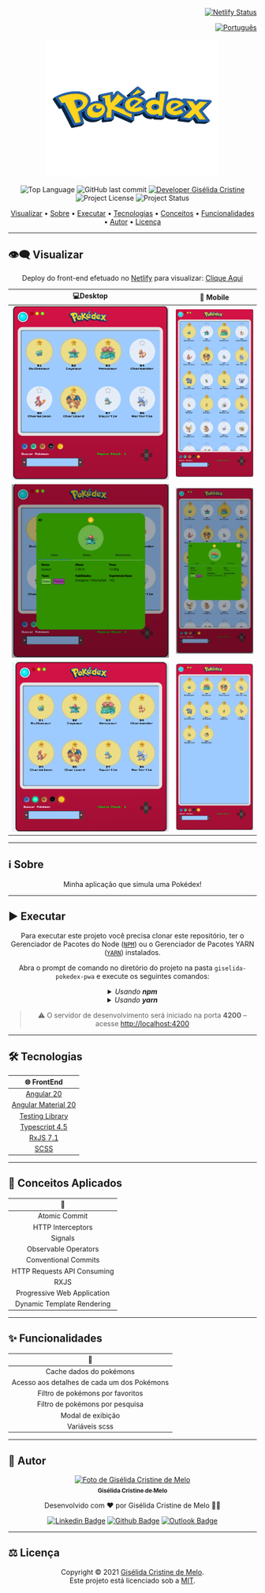 <div align="right">

[![Netlify Status](https://api.netlify.com/api/v1/badges/e3c52228-d2d0-4ecd-a86e-d5663fc30ca7/deploy-status)](https://giselida-pokedex-pwa.app/deploys)

</div>

<div align="right">

[![Português](https://cdn-icons-png.flaticon.com/32/3022/3022546.png)](README.md)

</div>

<p align="center">
  <img alt="poke-app" src="/public/title.png" width="350px" height="280px"/>
</p>

<p align="center"> 
  <img alt="Top Language" src="https://img.shields.io/github/languages/top/giselida/giselida-pokedex-pwa?color=3498db&style=for-the-badge">
  <img alt="GitHub last commit" src="https://img.shields.io/github/last-commit/giselida/giselida-pokedex-pwa?color=3498db&style=for-the-badge&label=Último%20Commit">   
  <a href="https://github.com/giselida">
    <img alt="Developer Gisélida Cristine" src="https://img.shields.io/badge/Developer-Gisélida_Cristine-3498db?style=for-the-badge&label=Desenvolvedor">
  </a>  
  <img alt="Project License" src="https://img.shields.io/github/license/giselida/giselida-pokedex-pwa?style=for-the-badge&color=3498db&label=Licença"/>   
  <img alt="Project Status" src="https://img.shields.io/badge/status-concluído-3498db?style=for-the-badge">
</p>

<p align="center">
 <a href="#eye_speech_bubble-visualizar">Visualizar</a> •
 <a href="#information_source-sobre">Sobre</a> •
 <a href="#arrow_forward-executar">Executar</a> •
 <a href="#hammer_and_wrench-tecnologias">Tecnologias</a> • 
 <a href="#brain-conceitos-aplicados">Conceitos</a> •
 <a href="#sparkles-funcionalidades">Funcionalidades</a> •
 <a href="#boy-autor">Autor</a> •
 <a href="#balance_scale-licença">Licença</a>
</p>

---

## :eye_speech_bubble: **Visualizar**

<div align="center">

Deploy do front-end efetuado no [Netlify](https://www.netlify.com/) para visualizar: [Clique Aqui](https://giselida-pokedex-pwa.netlify.app/)

|                              :computer:Desktop                               |                              :iphone: Mobile                               |
| :--------------------------------------------------------------------------: | :------------------------------------------------------------------------: |
|  <kbd><img src=".github/previews/desktop-preview.png" alt="Desktop"/></kbd>  |  <kbd><img src=".github/previews/mobile-preview.png" alt="Mobile"/></kbd>  |
| <kbd><img src=".github/previews/desktop-preview-2.png" alt="Desktop"/></kbd> | <kbd><img src=".github/previews/mobile-preview-2.png" alt="Mobile"/></kbd> |
| <kbd><img src=".github/previews/desktop-preview-3.png" alt="Desktop"/></kbd> | <kbd><img src=".github/previews/mobile-preview-3.png" alt="Mobile"/></kbd> |

</div>

---

## :information_source: **Sobre**

<div align="center">

Minha aplicação que simula uma Pokédex!

---

</div>

## :arrow_forward: **Executar**

<div align="center">

Para executar este projeto você precisa clonar este repositório, ter o Gerenciador de Pacotes do Node ([`NPM`](https://www.npmjs.com/get-npm)) ou o Gerenciador de Pacotes YARN ([`YARN`](https://yarnpkg.com/getting-started)) instalados.

Abra o prompt de comando no diretório do projeto na pasta <code>giselida-pokedex-pwa</code> e execute os seguintes comandos:

<details>
  <summary><i>Usando <b>npm</b></i></summary>

```bash
# Instalar dependências
npm install

# Iniciar o servidor de desenvolvimento
npm start
```

</details>

<details>
  <summary><i>Usando <b>yarn</b></i></summary>

```bash
# Instalar dependências
yarn install

# Iniciar o servidor de desenvolvimento
yarn start
```

</details>

> ⚠️ O servidor de desenvolvimento será iniciado na porta **4200** – acesse <http://localhost:4200>

</div>

---

## :hammer_and_wrench: **Tecnologias**

<div align="center">

|               :globe_with_meridians: FrontEnd               |
| :---------------------------------------------------------: |
|              [Angular 20](https://angular.io/)              |
|     [Angular Material 20](https://material.angular.io/)     |
|       [Testing Library](https://testing-library.com/)       |
|      [Typescript 4.5](https://www.typescriptlang.org/)      |
| [RxJS 7.1](https://rxjs-dev.firebaseapp.com/guide/overview) |
|               [SCSS](https://sass-lang.com/)                |

</div>

---

## :brain: **Conceitos Aplicados**

<div align="center">

|           :brain:           |
| :-------------------------: |
|        Atomic Commit        |
|      HTTP Interceptors      |
|           Signals           |
|    Observable Operators     |
|    Conventional Commits     |
| HTTP Requests API Consuming |
|            RXJS             |
| Progressive Web Application |
| Dynamic Template Rendering  |

</div>

---

## :sparkles: **Funcionalidades**

<div align="center">

|              :page_facing_up:               |
| :-----------------------------------------: |
|           Cache dados do pokémons           |
| Acesso aos detalhes de cada um dos Pokémons |
|      Filtro de pokémons por favoritos       |
|       Filtro de pokémons por pesquisa       |
|              Modal de exibição              |
|               Variáveis scss                |

</div>

---

## :girl: **Autor**

<div align="center">

<a href="https://github.com/giselida">
 <img src="https://avatars.githubusercontent.com/u/121522235?s=400&u=d21331492a58a33c31dd248c2cac51f177622ae2&v=4"  width="100px;" alt="Foto de Gisélida Cristine de Melo"/>
 <br/>
 <sub><b>Gisélida Cristine de Melo</b></sub>
</a>

Desenvolvido com ❤️ por Gisélida Cristine de Melo 👋🏽

[![Linkedin Badge](https://img.shields.io/badge/-Gisélida_Cristine-blue?style=flat-square&logo=Linkedin&logoColor=white)](https://www.linkedin.com/in/giselida-cristine/)
[![Github Badge](https://img.shields.io/badge/-Gisélida_Cristine-000?style=flat-square&logo=Github&logoColor=white)](https://github.com/giselida)
[![Outlook Badge](https://img.shields.io/badge/-Gisélida_Cristine-0078d4?style=flat-square&logo=microsoft-outlook&logoColor=white)](mailto:giselidac@gmail.com)

</div>

---

## :balance_scale: **Licença**

<div align="center">

Copyright © 2021 [Gisélida Cristine de Melo](https://github.com/giselida).  
Este projeto está licenciado sob a [MIT](./LICENSE).

</div>
